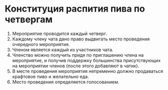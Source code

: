 # Конституция распития пива по четвергам

1. Мероприятие проводится каждый четверг.
1. Каждому члену чата дано право выдвигать место проведения очередного мероприятия.
1. Членом является каждый из участников чата.
1. Членство можно получить придя по приглашению члена на мероприятие, и получив поддержку большинства присутствующих на мероприятии членов (после этого добавляют в чатик).
1. В месте проведения мероприятия непременно должно продаваться крафтовое пиво и желательно еда.
1. Место проведения определяется голосованием.
